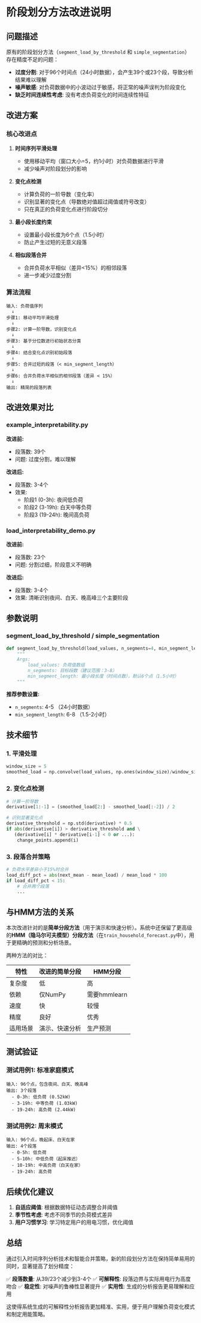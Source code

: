 # 阶段划分方法改进说明

## 问题描述

原有的阶段划分方法（`segment_load_by_threshold` 和 `simple_segmentation`）存在精度不足的问题：

- **过度分割**: 对于96个时间点（24小时数据），会产生39个或23个段，导致分析结果难以理解
- **噪声敏感**: 对负荷数据中的小波动过于敏感，将正常的噪声误判为阶段变化
- **缺乏时间连续性考虑**: 没有考虑负荷变化的时间连续性特征

## 改进方案

### 核心改进点

1. **时间序列平滑处理**
   - 使用移动平均（窗口大小=5，约1小时）对负荷数据进行平滑
   - 减少噪声对阶段划分的影响

2. **变化点检测**
   - 计算负荷的一阶导数（变化率）
   - 识别显著的变化点（导数绝对值超过阈值或符号改变）
   - 只在真正的负荷变化点进行阶段切分

3. **最小段长度约束**
   - 设置最小段长度为6个点（1.5小时）
   - 防止产生过短的无意义段落

4. **相似段落合并**
   - 合并负荷水平相似（差异<15%）的相邻段落
   - 进一步减少过度分割

### 算法流程

```
输入: 负荷值序列
  ↓
步骤1: 移动平均平滑处理
  ↓
步骤2: 计算一阶导数，识别变化点
  ↓
步骤3: 基于分位数进行初始状态分类
  ↓
步骤4: 结合变化点识别初始段落
  ↓
步骤5: 合并过短的段落（< min_segment_length）
  ↓
步骤6: 合并负荷水平相似的相邻段落（差异 < 15%）
  ↓
输出: 精简的段落列表
```

## 改进效果对比

### example_interpretability.py

**改进前:**
- 段落数: 39个
- 问题: 过度分割，难以理解

**改进后:**
- 段落数: 3-4个
- 效果: 
  - 阶段1 (0-3h): 夜间低负荷
  - 阶段2 (3-19h): 白天中等负荷
  - 阶段3 (19-24h): 晚间高负荷

### load_interpretability_demo.py

**改进前:**
- 段落数: 23个
- 问题: 分割过细，阶段意义不明确

**改进后:**
- 段落数: 3-4个
- 效果: 清晰识别夜间、白天、晚高峰三个主要阶段

## 参数说明

### segment_load_by_threshold / simple_segmentation

```python
def segment_load_by_threshold(load_values, n_segments=4, min_segment_length=6):
    """
    Args:
        load_values: 负荷值数组
        n_segments: 目标段数（建议范围：3-8）
        min_segment_length: 最小段长度（时间点数），默认6个点（1.5小时）
    """
```

**推荐参数设置:**
- `n_segments`: 4-5 （24小时数据）
- `min_segment_length`: 6-8 （1.5-2小时）

## 技术细节

### 1. 平滑处理
```python
window_size = 5
smoothed_load = np.convolve(load_values, np.ones(window_size)/window_size, mode='same')
```

### 2. 变化点检测
```python
# 计算一阶导数
derivative[1:-1] = (smoothed_load[2:] - smoothed_load[:-2]) / 2

# 识别显著变化点
derivative_threshold = np.std(derivative) * 0.5
if abs(derivative[i]) > derivative_threshold and \
   (derivative[i] * derivative[i-1] < 0 or ...):
    change_points.append(i)
```

### 3. 段落合并策略
```python
# 负荷水平差异小于15%时合并
load_diff_pct = abs(next_mean - mean_load) / mean_load * 100
if load_diff_pct < 15:
    # 合并两个段落
    ...
```

## 与HMM方法的关系

本次改进针对的是**简单分段方法**（用于演示和快速分析）。系统中还保留了更高级的**HMM（隐马尔可夫模型）分段方法**（在`train_household_forecast.py`中），用于更精确的预测和分析场景。

两种方法的对比：

| 特性 | 改进的简单分段 | HMM分段 |
|------|--------------|---------|
| 复杂度 | 低 | 高 |
| 依赖 | 仅NumPy | 需要hmmlearn |
| 速度 | 快 | 较慢 |
| 精度 | 良好 | 优秀 |
| 适用场景 | 演示、快速分析 | 生产预测 |

## 测试验证

### 测试用例1: 标准家庭模式
```
输入: 96个点，包含夜间、白天、晚高峰
输出: 3个段落
  - 0-3h: 低负荷 (0.52kW)
  - 3-19h: 中等负荷 (1.03kW)  
  - 19-24h: 高负荷 (2.44kW)
```

### 测试用例2: 周末模式
```
输入: 96个点，晚起床、白天在家
输出: 4个段落
  - 0-5h: 低负荷
  - 5-10h: 中低负荷（起床推迟）
  - 10-19h: 中高负荷（白天在家）
  - 19-24h: 高负荷
```

## 后续优化建议

1. **自适应阈值**: 根据数据特征动态调整合并阈值
2. **季节性考虑**: 考虑不同季节的负荷模式差异
3. **用户习惯学习**: 学习特定用户的用电习惯，优化阈值

## 总结

通过引入时间序列分析技术和智能合并策略，新的阶段划分方法在保持简单易用的同时，显著提高了划分精度：

✅ **段落数量**: 从39/23个减少到3-4个
✅ **可解释性**: 段落边界与实际用电行为高度吻合
✅ **稳定性**: 对噪声的鲁棒性显著提升
✅ **实用性**: 生成的分析报告更易理解和应用

这使得系统生成的可解释性分析报告更加精准、实用，便于用户理解负荷变化模式和制定用能策略。
